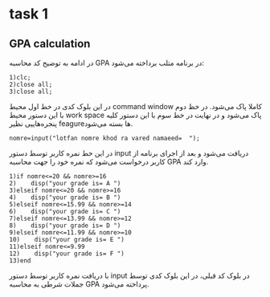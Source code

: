 # task 1

## GPA calculation

در ادامه به توضیح کد محاسبه GPA در برنامه متلب برداخته می‌شود:
```
1)clc;
2)close all;
3)close all;
```
در این بلوک کدی در خط اول محیط command window کاملا پاک می‌شود. در خظ دوم با این دستور محیط work space پاک می‌شود و در نهایت در خط سوم با این دستور کلیه پنجره‌هاییی نظیر feagureها بسته می‌شود.
```
nomre=input("lotfan nomre khod ra vared namaeed=  ");
```
در این خط نمره کاربر توسط دستور input دریافت می‌شود و بعد از اجرای برنامه از کاربر درخواست می‌شود که نمره خود را جهت محاسبه GPA وارد کند.

```
1)if nomre<=20 && nomre>=16
2)    disp("your grade is= A ")
3)elseif nomre<=20 && nomre>=16
4)    disp("your grade is= B ")
5)elseif nomre<=15.99 && nomre>=14
6)    disp("your grade is= C ")
7)elseif nomre<=13.99 && nomre>=12
8)    disp("your grade is= D ")
9)elseif nomre<=11.99 && nomre>=10
10)    disp("your grade is= E ")
11)elseif nomre<=9.99
12)    disp("your grade is= F ")    
13)end
```

با دریافت نمره کاربر توسط دستور input در بلوک کد قبلی، در این بلوک کدی توسط جملات شرطی به محاسبه GPA پرداخته می‌شود. 
